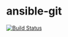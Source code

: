 # ansible-git

[![Build Status](https://travis-ci.org/humangas/ansible-git.svg?branch=master)](https://travis-ci.org/humangas/ansible-git)

